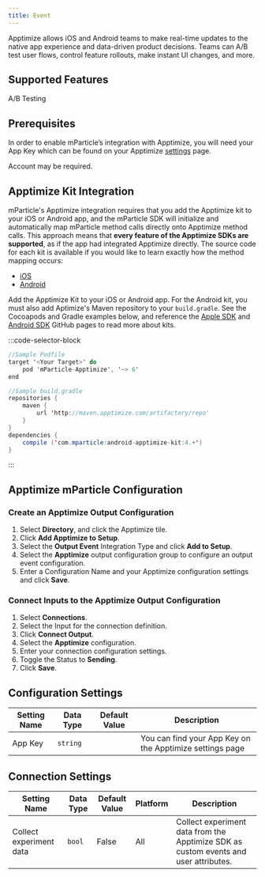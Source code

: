 ```yaml
---
title: Event
---
```


Apptimize allows iOS and Android teams to make real-time updates to the native app experience and data-driven product decisions. Teams can A/B test user flows, control feature rollouts, make instant UI changes, and more.

## Supported Features

A/B Testing

## Prerequisites

In order to enable mParticle’s integration with Apptimize, you will need your App Key which can be found on your Apptimize [settings](https://apptimize.com/admin/settings/apps) page. 
<aside>Account may be required.</aside>

## Apptimize Kit Integration

mParticle's Apptimize integration requires that you add the Apptimize kit to your iOS or Android app, and the mParticle SDK will initialize and automatically map mParticle method calls directly onto Apptimize method calls. This approach means that **every feature of the Apptimize SDKs are supported**, as if the app had integrated Apptimize directly. The source code for each kit is available if you would like to learn exactly how the method mapping occurs:

- [iOS](https://github.com/mparticle-integrations/mparticle-apple-integration-apptimize)
- [Android](https://github.com/mparticle-integrations/mparticle-android-integration-apptimize)

Add the Apptimize Kit to your iOS or Android app. For the Android kit, you must also add Aptimize's Maven repository to your `build.gradle`. See the Cocoapods and Gradle examples below, and reference the [Apple SDK](https://github.com/mParticle/mparticle-apple-sdk) and [Android SDK](https://github.com/mParticle/mparticle-android-sdk) GitHub pages to read more about kits.

:::code-selector-block
~~~objectivec
//Sample Podfile
target '<Your Target>' do
    pod 'mParticle-Apptimize', '~> 6'
end
~~~

~~~java
//Sample build.gradle
repositories {
    maven {
        url 'http://maven.apptimize.com/artifactory/repo'
    }
}
dependencies {
    compile ('com.mparticle:android-apptimize-kit:4.+')
}
~~~   
:::

## Apptimize mParticle Configuration

### Create an Apptimize Output Configuration

1.  Select **Directory**, and click the Apptimize tile.
2.  Click **Add Apptimize to Setup**.
3.  Select the **Output Event** Integration Type and click **Add to Setup**.
4.  Select the **Apptimize** output configuration group to configure an output event configuration.
5.  Enter a Configuration Name and your Apptimize configuration settings and click **Save**.

### Connect Inputs to the Apptimize Output Configuration

1.  Select **Connections**.
2.  Select the Input for the connection definition.
3.  Click **Connect Output**.
4.  Select the **Apptimize** configuration.
5.  Enter your connection configuration settings.
6. Toggle the Status to **Sending**.
7. Click **Save**.

## Configuration Settings

| Setting Name |  Data Type    | Default Value  | Description |
|---|---|---|---|
| App Key | `string` | <unset> | You can find your App Key on the Apptimize settings page |


## Connection Settings

| Setting Name |  Data Type    | Default Value | Platform | Description |
|---|---|---|---|---
| Collect experiment data | `bool` | False | All| Collect experiment data from the Apptimize SDK as custom events and user attributes. |


